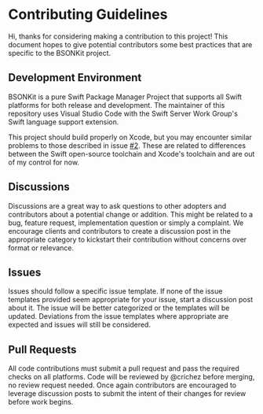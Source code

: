 # Contributing Guidelines

Hi, thanks for considering making a contribution to this project! 
This document hopes to give potential contributors some best practices that are specific to
the BSONKit project.

## Development Environment

BSONKit is a pure Swift Package Manager Project that supports all Swift platforms for both 
release and development. The maintainer of this repository uses Visual Studio Code with the 
Swift Server Work Group's Swift language support extension.

This project should build properly on Xcode, but you may encounter similar problems to
those described in issue [#2](https://github.com/crichez/swift-bson/issues/2). These are related
to differences between the Swift open-source toolchain and Xcode's toolchain and are out of my
control for now.

## Discussions

Discussions are a great way to ask questions to other adopters and contributors about a potential
change or addition. This might be related to a bug, feature request, implementation question or
simply a complaint. We encourage clients and contributors to create a discussion post in the
appropriate category to kickstart their contribution without concerns over format or relevance.

## Issues

Issues should follow a specific issue template. If none of the issue templates provided seem
appropriate for your issue, start a discussion post about it. The issue will be better categorized
or the templates will be updated. Deviations from the issue templates where appropriate are
expected and issues will still be considered.

## Pull Requests

All code contributions must submit a pull request and pass the required checks on all platforms.
Code will be reviewed by @crichez before merging, no review request needed. Once again 
contributors are encouraged to leverage discussion posts to submit the intent of their changes
for review before work begins.
